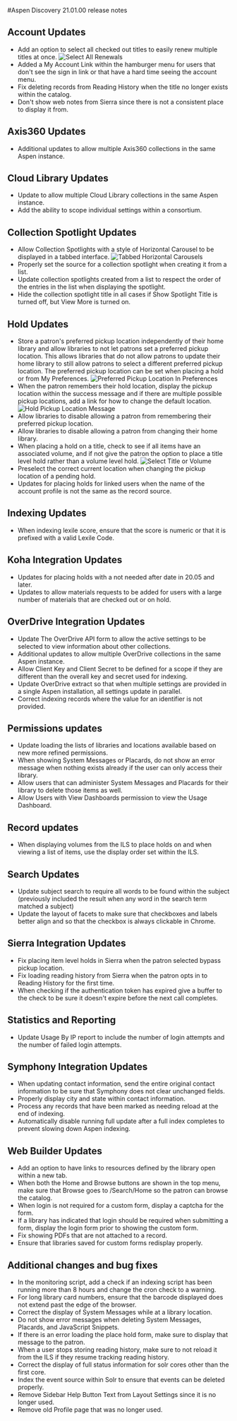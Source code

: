 #Aspen Discovery 21.01.00 release notes
## Account Updates
- Add an option to select all checked out titles to easily renew multiple titles at once. 
  ![Select All Renewals](/release_notes/images/21_01_00_select_all_renewals.png)
- Added a My Account Link within the hamburger menu for users that don't see the sign in link or that have a hard time seeing the account menu.
- Fix deleting records from Reading History when the title no longer exists within the catalog. 
- Don't show web notes from Sierra since there is not a consistent place to display it from.

## Axis360 Updates
- Additional updates to allow multiple Axis360 collections in the same Aspen instance. 

## Cloud Library Updates
- Update to allow multiple Cloud Library collections in the same Aspen instance. 
- Add the ability to scope individual settings within a consortium. 

## Collection Spotlight Updates
- Allow Collection Spotlights with a style of Horizontal Carousel to be displayed in a tabbed interface. 
  ![Tabbed Horizontal Carousels](/release_notes/images/21_01_00_tabbed_horizontal_carousel.png) 
- Properly set the source for a collection spotlight when creating it from a list. 
- Update collection spotlights created from a list to respect the order of the entries in the list when displaying the spotlight. 
- Hide the collection spotlight title in all cases if Show Spotlight Title is turned off, but View More is turned on.  

## Hold Updates
- Store a patron's preferred pickup location independently of their home library and allow libraries to not let patrons set a preferred pickup location. This allows libraries that do not allow patrons to update their home library to still allow patrons to select a different preferred pickup location.  The preferred pickup location can be set when placing a hold or from My Preferences. 
  ![Preferred Pickup Location In Preferences](/release_notes/images/21_01_00_preferred_pickup_location.png)  
- When the patron remembers their hold location, display the pickup location within the success message and if there are multiple possible pickup locations, add a link for how to change the default location.
  ![Hold Pickup Location Message](/release_notes/images/21_01_00_hold_pickup_location_message.png)  
- Allow libraries to disable allowing a patron from remembering their preferred pickup location.
- Allow libraries to disable allowing a patron from changing their home library. 
- When placing a hold on a title, check to see if all items have an associated volume, and if not give the patron the option to place a title level hold rather than a volume level hold.
  ![Select Title or Volume](/release_notes/images/21_01_00_volume_hold_type.png)
- Preselect the correct current location when changing the pickup location of a pending hold. 
- Updates for placing holds for linked users when the name of the account profile is not the same as the record source. 

## Indexing Updates
- When indexing lexile score, ensure that the score is numeric or that it is prefixed with a valid Lexile Code.

## Koha Integration Updates
- Updates for placing holds with a not needed after date in 20.05 and later. 
- Updates to allow materials requests to be added for users with a large number of materials that are checked out or on hold. 

## OverDrive Integration Updates
- Update The OverDrive API form to allow the active settings to be selected to view information about other collections.
- Additional updates to allow multiple OverDrive collections in the same Aspen instance. 
- Allow Client Key and Client Secret to be defined for a scope if they are different than the overall key and secret used for indexing. 
- Update OverDrive extract so that when multiple settings are provided in a single Aspen installation, all settings update in parallel.  
- Correct indexing records where the value for an identifier is not provided. 

## Permissions updates
- Update loading the lists of libraries and locations available based on new more refined permissions. 
- When showing System Messages or Placards, do not show an error message when nothing exists already if the user can only access their library. 
- Allow users that can administer System Messages and Placards for their library to delete those items as well. 
- Allow Users with View Dashboards permission to view the Usage Dashboard.

## Record updates
- When displaying volumes from the ILS to place holds on and when viewing a list of items, use the display order set within the ILS. 

## Search Updates
- Update subject search to require all words to be found within the subject (previously included the result when any word in the search term matched a subject)
- Update the layout of facets to make sure that checkboxes and labels better align and so that the checkbox is always clickable in Chrome.

## Sierra Integration Updates
- Fix placing item level holds in Sierra when the patron selected bypass pickup location.
- Fix loading reading history from Sierra when the patron opts in to Reading History for the first time. 
- When checking if the authentication token has expired give a buffer to the check to be sure it doesn't expire before the next call completes. 

## Statistics and Reporting
- Update Usage By IP report to include the number of login attempts and the number of failed login attempts. 

## Symphony Integration Updates
- When updating contact information, send the entire original contact information to be sure that Symphony does not clear unchanged fields.
- Properly display city and state within contact information.    
- Process any records that have been marked as needing reload at the end of indexing. 
- Automatically disable running full update after a full index completes to prevent slowing down Aspen indexing. 

## Web Builder Updates 
- Add an option to have links to resources defined by the library open within a new tab.
- When both the Home and Browse buttons are shown in the top menu, make sure that Browse goes to /Search/Home so the patron can browse the catalog.  
- When login is not required for a custom form, display a captcha for the form. 
- If a library has indicated that login should be required when submitting a form, display the login form prior to showing the custom form. 
- Fix showing PDFs that are not attached to a record.
- Ensure that libraries saved for custom forms redisplay properly.

## Additional changes and bug fixes
- In the monitoring script, add a check if an indexing script has been running more than 8 hours and change the cron check to a warning. 
- For long library card numbers, ensure that the barcode displayed does not extend past the edge of the browser. 
- Correct the display of System Messages while at a library location.
- Do not show error messages when deleting System Messages, Placards, and JavaScript Snippets.
- If there is an error loading the place hold form, make sure to display that message to the patron.
- When a user stops storing reading history, make sure to not reload it from the ILS if they resume tracking reading history. 
- Correct the display of full status information for solr cores other than the first core. 
- Index the event source within Solr to ensure that events can be deleted properly.
- Remove Sidebar Help Button Text from Layout Settings since it is no longer used. 
- Remove old Profile page that was no longer used.